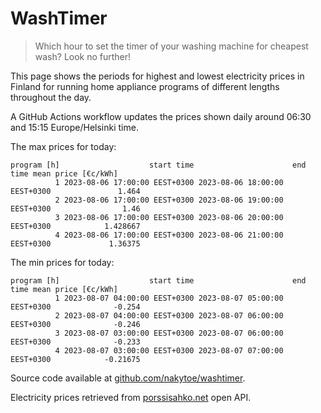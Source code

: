 
# WashTimer

> Which hour to set the timer of your washing machine for cheapest wash? Look no further!

This page shows the periods for highest and lowest electricity prices in Finland 
for running home appliance programs of different lengths throughout the day. 

A GitHub Actions workflow updates the prices shown daily around 06:30 and 15:15 Europe/Helsinki time.

The max prices for today:

	program [h]                    start time                      end time mean price [€c/kWh]
	          1 2023-08-06 17:00:00 EEST+0300 2023-08-06 18:00:00 EEST+0300               1.464
	          2 2023-08-06 17:00:00 EEST+0300 2023-08-06 19:00:00 EEST+0300                1.46
	          3 2023-08-06 17:00:00 EEST+0300 2023-08-06 20:00:00 EEST+0300            1.428667
	          4 2023-08-06 17:00:00 EEST+0300 2023-08-06 21:00:00 EEST+0300             1.36375

The min prices for today:

	program [h]                    start time                      end time mean price [€c/kWh]
	          1 2023-08-07 04:00:00 EEST+0300 2023-08-07 05:00:00 EEST+0300              -0.254
	          2 2023-08-07 04:00:00 EEST+0300 2023-08-07 06:00:00 EEST+0300              -0.246
	          3 2023-08-07 03:00:00 EEST+0300 2023-08-07 06:00:00 EEST+0300              -0.233
	          4 2023-08-07 03:00:00 EEST+0300 2023-08-07 07:00:00 EEST+0300            -0.21675


Source code available at [github.com/nakytoe/washtimer](https://github.com/nakytoe/washtimer).

Electricity prices retrieved from [porssisahko.net](https://porssisahko.net/api) open API.
